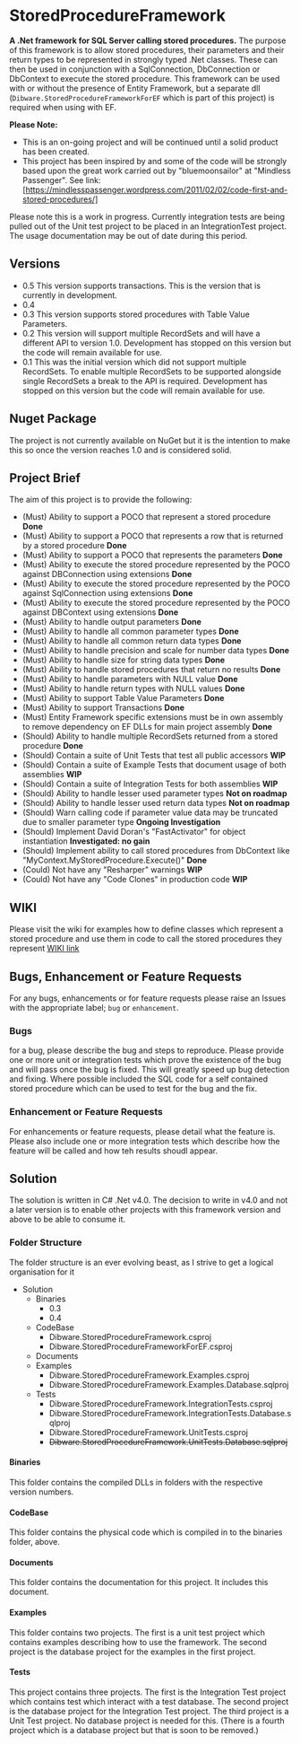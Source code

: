 # StoredProcedureFramework #
**A .Net framework for SQL Server calling stored procedures.**
The purpose of this framework is to allow stored procedures, their parameters and their return types to be represented in strongly typed .Net classes. These can then be used in conjunction with a SqlConnection, DbConnection or DbContext to execute the stored procedure. This framework can be used with or without the presence of Entity Framework, but a separate dll (`Dibware.StoredProcedureFrameworkForEF` which is part of this project) is required when using with EF.

**Please Note:**
* This is an on-going project and will be continued until a solid product has been created.
* This project has been inspired by and some of the code will be strongly based upon the great work carried out by "bluemoonsailor" at "Mindless Passenger". 
See link: [https://mindlesspassenger.wordpress.com/2011/02/02/code-first-and-stored-procedures/]

Please note this is a work in progress. Currently integration tests are being pulled out of the Unit test project to be placed in an IntegrationTest project. The usage documentation may be out of date during this period.

## Versions
* 0.5 This version supports transactions. This is the version that is currently in development.
* 0.4   
* 0.3 This version supports stored procedures with Table Value Parameters. 
* 0.2 This version will support multiple RecordSets and will have a different API to version 1.0. Development has stopped on this version but the code will remain available for use.
* 0.1 This was the initial version which did not support multiple RecordSets. To enable multiple RecordSets to be supported alongside single RecordSets a break to the API is required. Development has stopped on this version but the code will remain available for use.

## Nuget Package
The project is not currently available on NuGet but it is the intention to make this so once the version reaches 1.0 and is considered solid.

## Project Brief ##
The aim of this project is to provide the following:
* (Must) Ability to support a POCO that represent a stored procedure  **Done**
* (Must) Ability to support a POCO that represents a row that is returned by a stored procedure  **Done**
* (Must) Ability to support a POCO that represents the parameters  **Done**
* (Must) Ability to execute the stored procedure represented by the POCO against DBConnection using extensions  **Done**
* (Must) Ability to execute the stored procedure represented by the POCO against SqlConnection using extensions **Done**
* (Must) Ability to execute the stored procedure represented by the POCO against DBContext using extensions **Done**
* (Must) Ability to handle output parameters **Done**
* (Must) Ability to handle all common parameter types **Done**
* (Must) Ability to handle all common return data types **Done**
* (Must) Ability to handle precision and scale for number data types **Done**
* (Must) Ability to handle size for string data types **Done**
* (Must) Ability to handle stored procedures that return no results **Done**
* (Must) Ability to handle parameters with NULL value **Done**
* (Must) Ability to handle return types with NULL values **Done**
* (Must) Ability to support Table Value Parameters **Done**
* (Must) Ability to support Transactions **Done**
* (Must) Entity Framework specific extensions must be in own assembly to remove dependency on EF DLLs for main project assembly **Done**
* (Should) Ability to handle multiple RecordSets returned from a stored procedure **Done**
* (Should) Contain a suite of Unit Tests that test all public accessors **WIP**
* (Should) Contain a suite of Example Tests that document usage of both assemblies **WIP**
* (Should) Contain a suite of Integration Tests for both assemblies **WIP**
* (Should) Ability to handle lesser used parameter types **Not on roadmap**
* (Should) Ability to handle lesser used return data types **Not on roadmap**
* (Should) Warn calling code if parameter value data may be truncated due to smaller parameter type **Ongoing Investigation**
* (Should) Implement David Doran's "FastActivator" for object instantiation **Investigated: no gain**
* (Should) Implement ability to call stored procedures from DbContext like "MyContext.MyStoredProcedure.Execute()" **Done**
* (Could) Not have any "Resharper" warnings **WIP**
* (Could) Not have any "Code Clones" in production code **WIP**

## WIKI
Please visit the wiki for examples how to define classes which represent a stored procedure and use them in code to call the stored procedures they represent [WIKI link](https://github.com/dibley1973/StoredProcedureFramework/wiki)

## Bugs, Enhancement or Feature Requests
For any bugs, enhancements or for feature  requests please raise an Issues with the appropriate label; `bug` or `enhancement`. 

### Bugs
for a bug, please describe the bug and steps to reproduce. Please provide one or more unit or integration tests which prove the existence of the bug and will pass once the bug is fixed. This will greatly speed up bug detection and fixing. Where possible included the SQL code for a self contained stored procedure which can be used to test for the bug and the fix.

### Enhancement or Feature Requests
For enhancements or feature requests, please detail what the feature is. Please also include one or more integration tests which describe how the feature will be called and how teh results shoudl appear.

## Solution
The solution is written in C# .Net v4.0. The decision to write in v4.0 and not a later version is to enable other projects with this framework version and above to be able to consume it.

### Folder Structure
The folder structure is an ever evolving beast, as I strive to get a logical organisation for it

* Solution
  + Binaries
    - 0.3
    - 0.4
  + CodeBase
    - Dibware.StoredProcedureFramework.csproj
    - Dibware.StoredProcedureFrameworkForEF.csproj
  + Documents
  + Examples
    - Dibware.StoredProcedureFramework.Examples.csproj
    - Dibware.StoredProcedureFramework.Examples.Database.sqlproj
  + Tests
    - Dibware.StoredProcedureFramework.IntegrationTests.csproj
    - Dibware.StoredProcedureFramework.IntegrationTests.Database.sqlproj
    - Dibware.StoredProcedureFramework.UnitTests.csproj
    - ~~Dibware.StoredProcedureFramework.UnitTests.Database.sqlproj~~

#### Binaries
This folder contains the compiled DLLs in folders with the respective version numbers.

#### CodeBase
This folder contains the physical code which is compiled in to the binaries folder, above.

#### Documents
This folder contains the documentation for this project. It includes this document.

#### Examples
This folder contains two projects. The first is a unit test project which contains examples describing how to use the framework. The second project is the database project for the examples in the first project.

#### Tests
This project contains three projects. The first is the Integration Test project which contains test which interact with a test database. The second project is the database project for the Integration Test project. The third project is a Unit Test project. No database project is needed for this. (There is a fourth project which is a database project but that is soon to be removed.)
